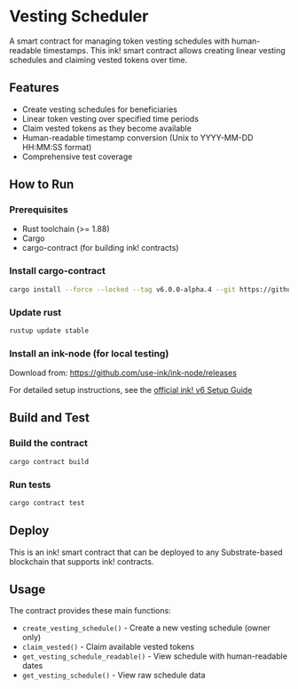 # Vesting Scheduler

A smart contract for managing token vesting schedules with human-readable timestamps. This ink! smart contract allows creating linear vesting schedules and claiming vested tokens over time.

## Features

- Create vesting schedules for beneficiaries
- Linear token vesting over specified time periods
- Claim vested tokens as they become available
- Human-readable timestamp conversion (Unix to YYYY-MM-DD HH:MM:SS format)
- Comprehensive test coverage

## How to Run

### Prerequisites

- Rust toolchain (>= 1.88)
- Cargo
- cargo-contract (for building ink! contracts)

### Install cargo-contract

```bash
cargo install --force --locked --tag v6.0.0-alpha.4 --git https://github.com/use-ink/cargo-contract
```

### Update rust

```bash
rustup update stable
```

### Install an ink-node (for local testing)

Download from: https://github.com/use-ink/ink-node/releases

For detailed setup instructions, see the [official ink! v6 Setup Guide](https://use.ink/getting-started/setup)

## Build and Test

### Build the contract

```bash
cargo contract build
```

### Run tests

```bash
cargo contract test
```

## Deploy

This is an ink! smart contract that can be deployed to any Substrate-based blockchain that supports ink! contracts.

## Usage

The contract provides these main functions:

- `create_vesting_schedule()` - Create a new vesting schedule (owner only)
- `claim_vested()` - Claim available vested tokens
- `get_vesting_schedule_readable()` - View schedule with human-readable dates
- `get_vesting_schedule()` - View raw schedule data
